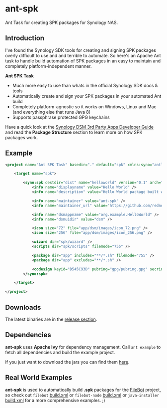 ant-spk
============

Ant Task for creating SPK packages for Synology NAS.

Introduction
------------
I've found the Synology SDK tools for creating and signing SPK packages overly difficult to use and and terrible to automate. So here's an Apache Ant task to handle build automation of SPK packages in an easy to maintain and completely platform-independent manner.

__Ant SPK Task__
* Much more easy to use than whats in the official Synology SDK docs & tools
* Automatically create and sign your SPK packages in your automated Ant build
* Completely platform-agnostic so it works on Windows, Linux and Mac (and everything else that runs Java 8)
* Supports passphrase protected GPG keychains

Have a quick look at the [Synology DSM  3rd Party Apps Developer Guide](https://global.download.synology.com/download/Document/DeveloperGuide/DSM_Developer_Guide.pdf) and read the **Package Structure** section to learn more on how SPK packages work.

Example
-------
```xml
<project name="Ant SPK Task" basedir="." default="spk" xmlns:syno="antlib:net.filebot.ant.spk">

	<target name="spk">

		<syno:spk destdir="dist" name="helloworld" version="0.1" arch="noarch">
			<info name="displayname" value="Hello World" />
			<info name="description" value="Hello World package built with ant-spk" />

			<info name="maintainer" value="ant-spk" />
			<info name="maintainer_url" value="https://github.com/rednoah/ant-spk" />

			<info name="dsmappname" value="org.example.HelloWorld" />
			<info name="dsmuidir" value="dsm" />

			<icon size="72" file="app/dsm/images/icon_72.png" />
			<icon size="256" file="app/dsm/images/icon_256.png" />

			<wizard dir="spk/wizard" />
			<scripts dir="spk/scripts" filemode="755" />

			<package dir="app" includes="**/*.sh" filemode="755" />
			<package dir="app" excludes="**/*.sh" />

			<codesign keyid="D545C93D" pubring="gpg/pubring.gpg" secring="gpg/secring.gpg" password="" />
		</syno:spk>

	</target>

</project>
```

Downloads
---------
The latest binaries are in the [release section](https://github.com/rednoah/ant-spk-task/releases).

Dependencies
------------
**ant-spk** uses **Apache Ivy** for dependency management. Call `ant example` to fetch all dependencies and build the example project.

If you just want to download the jars you can find them [here](https://github.com/filebot/filebot-node/tree/master/lib).

Real World Examples
-------------
**ant-spk** is used to automatically build **.spk** packages for the [FileBot](http://www.filebot.net/) project, so check out `filebot` [build.xml](http://sourceforge.net/p/filebot/code/HEAD/tree/trunk/build.xml) or `filebot-node` [build.xml](https://github.com/filebot/filebot-node/blob/master/build.xml) or `java-installer` [build.xml](https://github.com/rednoah/java-installer/blob/master/build.xml) for a more comprehensive examples. ;)
